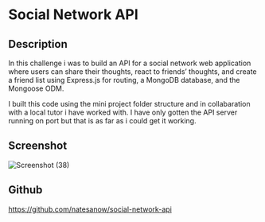 # Social Network API

## Description

In this challenge i was to build an API for a social network web application where users can share their thoughts, react to friends’ thoughts, and create a friend list using Express.js for routing, a MongoDB database, and the Mongoose ODM.

I built this code using the mini project folder structure and in collabaration with a local tutor i have worked with. I have only gotten the API server running on port but that is as far as i could get it working.

## Screenshot

![Screenshot (38)](https://github.com/natesanow/social-network-api/assets/152323081/1d6c4723-1961-468f-b088-aa58c59269ed)


## Github

https://github.com/natesanow/social-network-api
